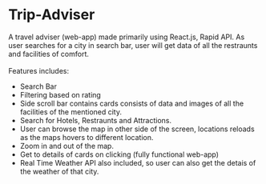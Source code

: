 # Trip-Adviser

A travel adviser (web-app) made primarily using React.js, Rapid API.
As user searches for a city in search bar, user will get data of all the restraunts and facilities of comfort.
<br />
<br />
Features includes: <br />
- Search Bar <br />
- Filtering based on rating <br />
- Side scroll bar contains cards consists of data and images of all the facilities of the mentioned city. <br />
- Search for Hotels, Restraunts and Attractions. <br />
- User can browse the map in other side of the screen, locations reloads as the maps hovers to different location. <br />
- Zoom in and out of the map. <br />
- Get to details of cards on clicking (fully functional web-app) <br />
- Real Time Weather API also included, so user can also get the detais of the weather of that city. <br />
